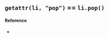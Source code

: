 ## ```getattr(li, "pop")``` == ```li.pop()```




#### Reference
- [](https://stackoverflow.com/questions/4075190/what-is-getattr-exactly-and-how-do-i-use-it)
